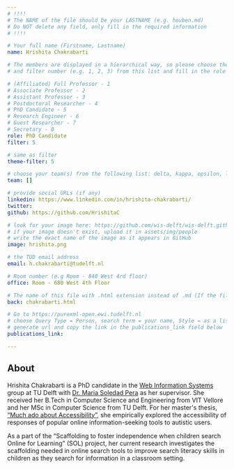 ```yaml
---
# !!!!
# The NAME of the file should be your LASTNAME (e.g. houben.md)
# Do NOT delete any field, only fill in the required information
# !!!! 

# Your full name (Firstname, Lastname)
name: Hrishita Chakrabarti

# The members are displayed in a hierarchical way, so please choose the role (e.g. Full Professor, Assistant Professor etc) 
# and filter number (e.g. 1, 2, 3) from this list and fill in the role and filter from below:

# (Affiliated) Full Professor - 1
# Associate Professor - 2
# Assistant Professor - 3
# Postdoctoral Researcher - 4
# PhD Candidate - 5
# Research Engineer - 6 
# Guest Researcher - 7
# Secretary - 8
role: PhD Candidate
filter: 5

# same as filter
theme-filter: 5

# choose your team(s) from the following list: delta, kappa, epsilon, lambda, cel
team: []

# provide social URLs (if any)
linkedin: https://www.linkedin.com/in/hrishita-chakrabarti/
twitter: 
github: https://github.com/HrishitaC

# look for your image here: https://github.com/wis-delft/wis-delft.github.io/tree/master/assets/img/people 
# if your image doesn't exist, upload it in assets/img/people 
# write the exact name of the image as it appears in GitHub  
image: hrishita.png

# the TUD email address
email: h.chakrabarti@tudelft.nl

# Room number (e.g Room - 840 West 4rd floor)
office: Room - 680 West 4th Floor

# The name of this file with .html extension instead of .md (If the filename is ionescu.md, the "back" field will be ionescu.html)
back: chakrabarti.html

# Go to https://purexml-open.ewi.tudelft.nl 
# choose Query Type = Person, search term = your name, Style = as a list
# generate url and copy the link in the publications_link field below
publications_link: 

---
```


## About
Hrishita Chakrabarti is a PhD candidate in the [Web Information Systems](https://www.wis.ewi.tudelft.nl/) group at TU Delft with [Dr. Maria Soledad Pera](https://solepera.github.io/) as her supervisor. She received her B.Tech in Computer Science and Engineering from VIT Vellore and her MSc in Computer Science from TU Delft. For her master's thesis, [“Much ado about Accessibility”](https://resolver.tudelft.nl/uuid:51442134-01c0-4e01-9ff3-6f7bbafdac14), she empirically explored the accessibility of responses of popular online information-seeking tools to autistic users. 

As a part of the “Scaffolding to foster independence when children search Online for Learning” (SOL) project, her current research investigates the scaffolding needed in online search tools to improve search literacy skills in children as they search for information in a classroom setting.  





